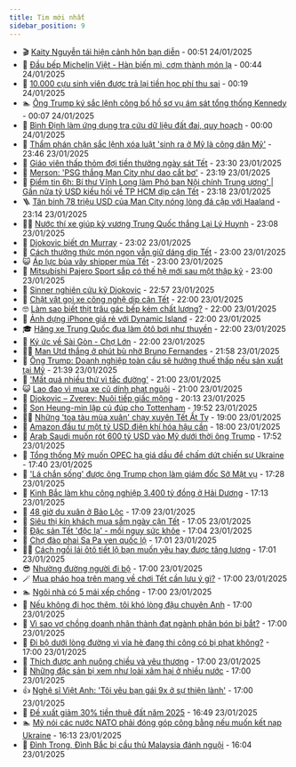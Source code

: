 ```yaml
---
title: Tim mới nhất
sidebar_position: 9
---
```


<!-- vnexpress-tin-moi-nhat:START -->
- 🎬 [Kaity Nguyễn tái hiện cảnh hôn bạn diễn](https://vnexpress.net/kaity-nguyen-tai-hien-canh-hon-ban-dien-4842680.html) - 00:51 24/01/2025
- 🐎 [Đầu bếp Michelin Việt - Hàn biến mì, cơm thành món lạ](https://vnexpress.net/dau-bep-michelin-viet-han-bien-mi-com-thanh-mon-la-4842141.html) - 00:44 24/01/2025
- 🦍 [10.000 cựu sinh viên được trả lại tiền học phí thu sai](https://vnexpress.net/10-000-cuu-sinh-vien-duoc-tra-lai-tien-hoc-phi-thu-sai-4842678.html) - 00:19 24/01/2025
- 🏊 [Ông Trump ký sắc lệnh công bố hồ sơ vụ ám sát tổng thống Kennedy](https://vnexpress.net/ong-trump-ky-sac-lenh-cong-bo-ho-so-vu-am-sat-tong-thong-kennedy-4842700.html) - 00:07 24/01/2025
- 🎊 [Bình Định làm ứng dụng tra cứu dữ liệu đất đai, quy hoạch](https://vnexpress.net/binh-dinh-lam-ung-dung-tra-cuu-du-lieu-dat-dai-quy-hoach-4842193.html) - 00:00 24/01/2025
- 🎃 [Thẩm phán chặn sắc lệnh xóa luật &#39;sinh ra ở Mỹ là công dân Mỹ&#39;](https://vnexpress.net/tham-phan-chan-sac-lenh-xoa-luat-sinh-ra-o-my-la-cong-dan-my-4842699.html) - 23:46 23/01/2025
- 🧰 [Giáo viên thấp thỏm đợi tiền thưởng ngày sát Tết](https://vnexpress.net/giao-vien-thap-thom-doi-tien-thuong-ngay-sat-tet-4842339.html) - 23:30 23/01/2025
- 🔭 [Merson: &#39;PSG thắng Man City như dao cắt bơ&#39;](https://vnexpress.net/merson-psg-thang-man-city-nhu-dao-cat-bo-4842693.html) - 23:19 23/01/2025
- 🫶 [Điểm tin 6h: Bí thư Vĩnh Long làm Phó ban Nội chính Trung ương&#39; | Gần nửa tỷ USD kiều hối về TP HCM dịp cận Tết](https://vnexpress.net/diem-tin-6h-bi-thu-vinh-long-lam-pho-ban-noi-chinh-trung-uong-gan-nua-ty-usd-kieu-hoi-ve-tp-hcm-dip-can-tet-4842701.html) - 23:18 23/01/2025
- 🪜 [Tân binh 78 triệu USD của Man City nóng lòng đá cặp với Haaland](https://vnexpress.net/tan-binh-78-trieu-usd-cua-man-city-nong-long-da-cap-voi-haaland-4842690.html) - 23:14 23/01/2025
- 👨‍🏫 [Nước thí xe giúp kỳ vương Trung Quốc thắng Lại Lý Huynh](https://vnexpress.net/nuoc-thi-xe-giup-ky-vuong-trung-quoc-thang-lai-ly-huynh-4842649.html) - 23:08 23/01/2025
- 🎊 [Djokovic biết ơn Murray](https://vnexpress.net/djokovic-biet-on-murray-4842692.html) - 23:02 23/01/2025
- 🎊 [Cách thưởng thức món ngon vẫn giữ dáng dịp Tết](https://vnexpress.net/cach-thuong-thuc-mon-ngon-van-giu-dang-dip-tet-4842013.html) - 23:00 23/01/2025
- 😺 [Áp lực bủa vây shipper mùa Tết](https://vnexpress.net/ap-luc-bua-vay-shipper-mua-tet-4842005.html) - 23:00 23/01/2025
- 🐘 [Mitsubishi Pajero Sport sắp có thế hệ mới sau một thập kỷ](https://vnexpress.net/mitsubishi-pajero-sport-sap-co-the-he-moi-sau-mot-thap-ky-4842461.html) - 23:00 23/01/2025
- 🌁 [Sinner nghiên cứu kỹ Djokovic](https://vnexpress.net/sinner-nghien-cuu-ky-djokovic-4842697.html) - 22:57 23/01/2025
- 🐲 [Chật vật gọi xe công nghệ dịp cận Tết](https://vnexpress.net/chat-vat-goi-xe-cong-nghe-dip-can-tet-4841971.html) - 22:00 23/01/2025
- 🤓 [Làm sao biết thịt trâu gác bếp kém chất lượng?](https://vnexpress.net/lam-sao-biet-thit-trau-gac-bep-kem-chat-luong-4841846.html) - 22:00 23/01/2025
- 💪 [Ảnh dựng iPhone giá rẻ với Dynamic Island](https://vnexpress.net/anh-dung-iphone-gia-re-voi-dynamic-island-4841765.html) - 22:00 23/01/2025
- 🎓 [Hãng xe Trung Quốc đua làm ôtô bơi như thuyền](https://vnexpress.net/hang-xe-trung-quoc-dua-lam-oto-boi-nhu-thuyen-4842492.html) - 22:00 23/01/2025
- 🫣 [Ký ức về Sài Gòn - Chợ Lớn](https://vnexpress.net/ky-uc-ve-sai-gon-cho-lon-4841008.html) - 22:00 23/01/2025
- 🧑‍💻 [Man Utd thắng ở phút bù nhờ Bruno Fernandes](https://vnexpress.net/man-utd-thang-o-phut-bu-nho-bruno-fernandes-4842696.html) - 21:58 23/01/2025
- 🐲 [Ông Trump: Doanh nghiệp toàn cầu sẽ hưởng thuế thấp nếu sản xuất tại Mỹ](https://vnexpress.net/ong-trump-doanh-nghiep-toan-cau-se-huong-thue-thap-neu-san-xuat-tai-my-4842687.html) - 21:39 23/01/2025
- 🌝 [&#39;Mất quá nhiều thứ vì tắc đường&#39;](https://vnexpress.net/mat-qua-nhieu-thu-vi-tac-duong-4841864.html) - 21:00 23/01/2025
- 😺 [Lao đao vì mua xe cũ dính phạt nguội](https://vnexpress.net/lao-dao-vi-mua-xe-cu-dinh-phat-nguoi-4842685.html) - 21:00 23/01/2025
- 🐎 [Djokovic – Zverev: Nuôi tiếp giấc mộng](https://vnexpress.net/djokovic-zverev-nuoi-tiep-giac-mong-4842691.html) - 20:13 23/01/2025
- 🎡 [Son Heung-min lập cú đúp cho Tottenham](https://vnexpress.net/son-heung-min-lap-cu-dup-cho-tottenham-4842689.html) - 19:52 23/01/2025
- 👨‍🏫 [Những &#39;toa tàu mùa xuân&#39; chạy xuyên Tết Ất Tỵ](https://vnexpress.net/nhung-toa-tau-mua-xuan-chay-xuyen-tet-at-ty-4842663.html) - 19:00 23/01/2025
- 🦆 [Amazon đầu tư một tỷ USD điện khí hóa hậu cần](https://vnexpress.net/amazon-dau-tu-mot-ty-usd-dien-khi-hoa-hau-can-4841047.html) - 18:00 23/01/2025
- 🚦 [Arab Saudi muốn rót 600 tỷ USD vào Mỹ dưới thời ông Trump](https://vnexpress.net/arab-saudi-muon-rot-600-ty-usd-vao-my-duoi-thoi-ong-trump-4842642.html) - 17:52 23/01/2025
- 💫 [Tổng thống Mỹ muốn OPEC hạ giá dầu để chấm dứt chiến sự Ukraine](https://vnexpress.net/tong-thong-my-muon-opec-ha-gia-dau-de-cham-dut-chien-su-ukraine-4842682.html) - 17:40 23/01/2025
- 🎉 [&#39;Lá chắn sống&#39; được ông Trump chọn làm giám đốc Sở Mật vụ](https://vnexpress.net/la-chan-song-duoc-ong-trump-chon-lam-giam-doc-so-mat-vu-vnepre-4842345.html) - 17:28 23/01/2025
- 🌋 [Kinh Bắc làm khu công nghiệp 3.400 tỷ đồng ở Hải Dương](https://vnexpress.net/kinh-bac-lam-khu-cong-nghiep-3-400-ty-dong-o-hai-duong-4842674.html) - 17:13 23/01/2025
- 🤖 [48 giờ du xuân ở Bảo Lộc](https://vnexpress.net/48-gio-du-xuan-o-bao-loc-4842638.html) - 17:09 23/01/2025
- 🦏 [Siêu thị kín khách mua sắm ngày cận Tết](https://vnexpress.net/sieu-thi-kin-khach-mua-sam-ngay-can-tet-4842652.html) - 17:05 23/01/2025
- 🦩 [Đặc sản Tết &#39;độc lạ&#39; - mối nguy sức khỏe](https://vnexpress.net/dac-san-tet-doc-la-moi-nguy-suc-khoe-4842206.html) - 17:04 23/01/2025
- 👺 [Chợ đào phai Sa Pa ven quốc lộ](https://vnexpress.net/cho-dao-phai-sa-pa-ven-quoc-lo-4842369.html) - 17:01 23/01/2025
- 🧑‍🏫 [Cách ngồi lái ôtô tiết lộ bạn muốn yêu hay được tăng lương](https://vnexpress.net/trac-nghiem-tinh-cach-doan-tinh-cach-ngay-24-1-4841689.html) - 17:01 23/01/2025
- 😎 [Nhường đường người đi bộ](https://vnexpress.net/nhuong-duong-nguoi-di-bo-4842675.html) - 17:00 23/01/2025
- 🪄 [Mua pháo hoa trên mạng về chơi Tết cần lưu ý gì?](https://vnexpress.net/mua-phao-hoa-tren-mang-ve-choi-tet-can-luu-y-gi-4842640.html) - 17:00 23/01/2025
- 🏊 [Ngôi nhà có 5 mái xếp chồng](https://vnexpress.net/ngoi-nha-co-5-mai-xep-chong-4842630.html) - 17:00 23/01/2025
- 💃 [Nếu không đi học thêm, tôi khó lòng đậu chuyên Anh](https://vnexpress.net/neu-khong-di-hoc-them-toi-kho-long-dau-chuyen-anh-4842465.html) - 17:00 23/01/2025
- 🦆 [Vì sao vợ chồng doanh nhân thành đạt ngành phân bón bị bắt?](https://vnexpress.net/vi-sao-vo-chong-doanh-nhan-thanh-dat-nganh-phan-bon-bi-bat-4842443.html) - 17:00 23/01/2025
- 🎊 [Đi bộ dưới lòng đường vì vỉa hè đang thi công có bị phạt không?](https://vnexpress.net/di-bo-duoi-long-duong-vi-via-he-dang-thi-cong-co-bi-phat-khong-4842046.html) - 17:00 23/01/2025
- 👺 [Thích được anh nuông chiều và yêu thương](https://vnexpress.net/thich-duoc-anh-nuong-chieu-va-yeu-thuong-4841876.html) - 17:00 23/01/2025
- 🎡 [Những đặc sản bị xem như loài xâm hại ở nhiều nước](https://vnexpress.net/nhung-dac-san-bi-xem-nhu-loai-xam-hai-o-nhieu-nuoc-4841179.html) - 17:00 23/01/2025
- 👍 [Nghệ sĩ Việt Anh: &#39;Tôi yêu bạn gái 9x ở sự thiện lành&#39;](https://vnexpress.net/nghe-si-viet-anh-toi-yeu-ban-gai-9x-o-su-thien-lanh-4840169.html) - 17:00 23/01/2025
- 🐎 [Đề xuất giảm 30% tiền thuê đất năm 2025](https://vnexpress.net/de-xuat-giam-30-tien-thue-dat-nam-2025-4842677.html) - 16:49 23/01/2025
- 🏊 [Mỹ nói các nước NATO phải đóng góp công bằng nếu muốn kết nạp Ukraine](https://vnexpress.net/my-noi-cac-nuoc-nato-phai-dong-gop-cong-bang-neu-muon-ket-nap-ukraine-4842618.html) - 16:13 23/01/2025
- 🦩 [Đình Trọng, Đình Bắc bị cầu thủ Malaysia đánh nguội](https://vnexpress.net/dinh-trong-dinh-bac-bi-cau-thu-malaysia-danh-nguoi-4842671.html) - 16:04 23/01/2025<!-- vnexpress-tin-moi-nhat:END -->
